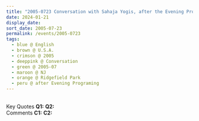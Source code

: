 ```yaml
---
title: "2005-0723 Conversation with Sahaja Yogis, after the Evening Program, the day before Guru Pūjā, 268 Overpack Avenue, Ridgefield Park, NJ, U.S.A."
date: 2024-01-21
display_date: 
sort_date: 2005-07-23
permalink: /events/2005-0723
tags:
  - blue @ English
  - brown @ U.S.A.
  - crimson @ 2005
  - deeppink @ Conversation
  - green @ 2005-07
  - maroon @ NJ
  - orange @ Ridgefield Park
  - peru @ after Evening Programing
---
```


<br>

<wave-list>
  <list-title color="DarkSeaGreen" width="55">Key Quotes</list-title>
  <list-item color="BlanchedAlmond" width="280"><b>Q1:</b> <i></i></list-item>
  <list-item color="Lavender" width="280"><b>Q2:</b> <i></i></list-item>
</wave-list>

<br>

<wave-list>
  <list-title color="DarkSeaGreen" width="55">Comments</list-title>
  <list-item color="BlanchedAlmond" width="280"><b>C1:</b> <i></i></list-item>
  <list-item color="Lavender" width="280"><b>C2:</b> <i></i></list-item>
</wave-list>